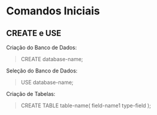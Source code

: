# Comandos Iniciais

## CREATE e USE

Criação do Banco de Dados:
> CREATE database-name;

Seleção do Banco de Dados:
> USE database-name;

Criação de Tabelas:
> CREATE TABLE table-name( field-name1 type-field );
